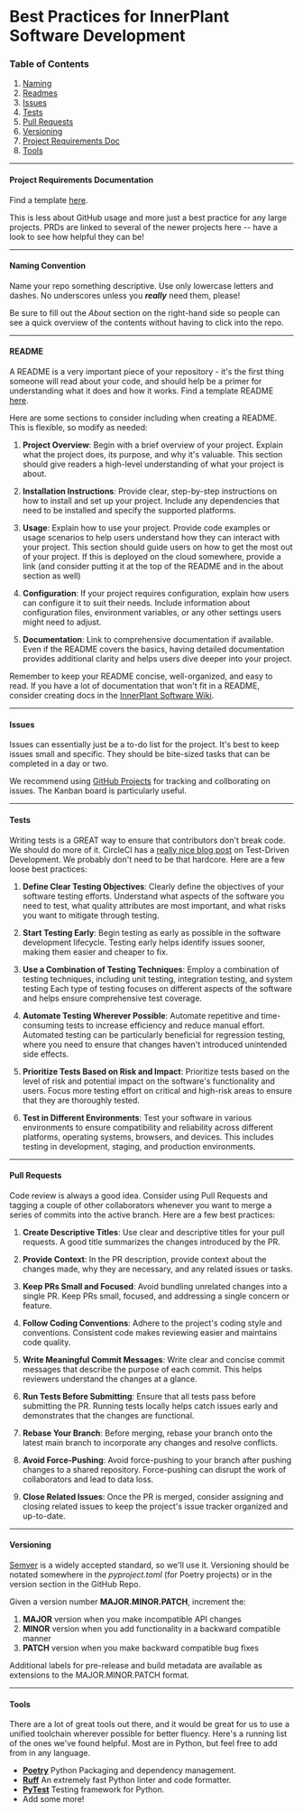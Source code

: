 # Best Practices for InnerPlant Software Development

### Table of Contents

1. [Naming](#Naming-Convention)
2. [Readmes](#README)
3. [Issues](#Issues)
4. [Tests](#Tests)
5. [Pull Requests](#Pull-Requests)
6. [Versioning](#Versioning)
7. [Project Requirements Doc](#Project-Requirements)
8. [Tools](#Tools)

---

#### Project Requirements Documentation

Find a template [here](https://docs.google.com/document/d/16rlG2PMNmhj8rH4q4BryuydS9yjCwQJGWo11tVci-AU/edit).

This is less about GitHub usage and more just a best practice for any large projects. PRDs are linked to several of the newer projects here -- have a look to see how helpful they can be!

---

#### Naming Convention

Name your repo something descriptive. Use only lowercase letters and dashes. No underscores unless you ***really*** need them, please!

Be sure to fill out the *About* section on the right-hand side so people can see a quick overview of the contents without having to click into the repo.

---

#### README

A README is a very important piece of your repository - it's the first thing someone will read about your code, and should help be a primer for understanding what it does and how it works. Find a template README [here](https://github.com/InnerPlant/.github/blob/main/readme-template.md).

Here are some sections to consider including when creating a README. This is flexible, so modify as needed:

1. **Project Overview**: Begin with a brief overview of your project. Explain what the project does, its purpose, and why it's valuable. This section should give readers a high-level understanding of what your project is about.

2. **Installation Instructions**: Provide clear, step-by-step instructions on how to install and set up your project. Include any dependencies that need to be installed and specify the supported platforms.

3. **Usage**: Explain how to use your project. Provide code examples or usage scenarios to help users understand how they can interact with your project. This section should guide users on how to get the most out of your project. If this is deployed on the cloud somewhere, provide a link (and consider putting it at the top of the README and in the about section as well) 

4. **Configuration**: If your project requires configuration, explain how users can configure it to suit their needs. Include information about configuration files, environment variables, or any other settings users might need to adjust.

5. **Documentation**: Link to comprehensive documentation if available. Even if the README covers the basics, having detailed documentation provides additional clarity and helps users dive deeper into your project.


Remember to keep your README concise, well-organized, and easy to read. If you have a lot of documentation that won't fit in a README, consider creating docs in the [InnerPlant Software Wiki](https://sites.google.com/innerplant.com/innerwiki/software).

---

#### Issues

Issues can essentially just be a to-do list for the project. It's best to keep issues small and specific. They should be bite-sized tasks that can be completed in a day or two.

We recommend using [GitHub Projects](https://docs.github.com/en/issues/planning-and-tracking-with-projects/learning-about-projects/about-projects) for tracking and collborating on issues. The Kanban board is particularly useful.

---

#### Tests
Writing tests is a GREAT way to ensure that contributors don't break code. We should do more of it. CircleCI has a [really nice blog post](https://circleci.com/blog/test-driven-development-tdd/) on Test-Driven Development. We probably don't need to be that hardcore. Here are a few loose best practices:

1. **Define Clear Testing Objectives**: Clearly define the objectives of your software testing efforts. Understand what aspects of the software you need to test, what quality attributes are most important, and what risks you want to mitigate through testing.

2. **Start Testing Early**: Begin testing as early as possible in the software development lifecycle. Testing early helps identify issues sooner, making them easier and cheaper to fix.

3. **Use a Combination of Testing Techniques**: Employ a combination of testing techniques, including unit testing, integration testing, and system testing Each type of testing focuses on different aspects of the software and helps ensure comprehensive test coverage.

4. **Automate Testing Wherever Possible**: Automate repetitive and time-consuming tests to increase efficiency and reduce manual effort. Automated testing can be particularly beneficial for regression testing, where you need to ensure that changes haven't introduced unintended side effects.

5. **Prioritize Tests Based on Risk and Impact**: Prioritize tests based on the level of risk and potential impact on the software's functionality and users. Focus more testing effort on critical and high-risk areas to ensure that they are thoroughly tested.

6. **Test in Different Environments**: Test your software in various environments to ensure compatibility and reliability across different platforms, operating systems, browsers, and devices. This includes testing in development, staging, and production environments.

---

#### Pull Requests

Code review is always a good idea. Consider using Pull Requests and tagging a couple of other collaborators whenever you want to merge a series of commits into the active branch. Here are a few best practices:

1. **Create Descriptive Titles**: Use clear and descriptive titles for your pull requests. A good title summarizes the changes introduced by the PR.

2. **Provide Context**: In the PR description, provide context about the changes made, why they are necessary, and any related issues or tasks.

3. **Keep PRs Small and Focused**: Avoid bundling unrelated changes into a single PR. Keep PRs small, focused, and addressing a single concern or feature.

4. **Follow Coding Conventions**: Adhere to the project's coding style and conventions. Consistent code makes reviewing easier and maintains code quality.

5. **Write Meaningful Commit Messages**: Write clear and concise commit messages that describe the purpose of each commit. This helps reviewers understand the changes at a glance.

6. **Run Tests Before Submitting**: Ensure that all tests pass before submitting the PR. Running tests locally helps catch issues early and demonstrates that the changes are functional.

8. **Rebase Your Branch**: Before merging, rebase your branch onto the latest main branch to incorporate any changes and resolve conflicts.

9. **Avoid Force-Pushing**: Avoid force-pushing to your branch after pushing changes to a shared repository. Force-pushing can disrupt the work of collaborators and lead to data loss.

10. **Close Related Issues**: Once the PR is merged, consider assigning and closing related issues to keep the project's issue tracker organized and up-to-date. 

---

#### Versioning

[Semver](https://semver.org/) is a widely accepted standard, so we'll use it. Versioning should be notated somewhere in the *pyproject.toml* (for Poetry projects) or in the version section in the GitHub Repo.

Given a version number **MAJOR.MINOR.PATCH**, increment the:
1. **MAJOR** version when you make incompatible API changes
2. **MINOR** version when you add functionality in a backward compatible manner
3. **PATCH** version when you make backward compatible bug fixes

Additional labels for pre-release and build metadata are available as extensions to the MAJOR.MINOR.PATCH format.

---

#### Tools

There are a lot of great tools out there, and it would be great for us to use a unified toolchain wherever possible for better fluency. Here's a running list of the ones we've found helpful. Most are in Python, but feel free to add from in any language. 

- **[Poetry](https://python-poetry.org/)** Python Packaging and dependency management.
- **[Ruff](https://docs.astral.sh/ruff/)** An extremely fast Python linter and code formatter.
- **[PyTest](https://docs.pytest.org/en/8.2.x/)** Testing framework for Python.
- Add some more!



